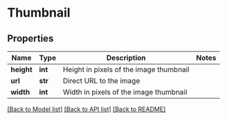 # Thumbnail

## Properties
Name | Type | Description | Notes
------------ | ------------- | ------------- | -------------
**height** | **int** | Height in pixels of the image thumbnail | 
**url** | **str** | Direct URL to the image | 
**width** | **int** | Width in pixels of the image thumbnail | 

[[Back to Model list]](../README.md#documentation-for-models) [[Back to API list]](../README.md#documentation-for-api-endpoints) [[Back to README]](../README.md)


